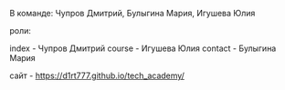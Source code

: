 В команде: Чупров Дмитрий, Булыгина Мария, Игушева Юлия

роли:

index - Чупров Дмитрий
course - Игушева Юлия
contact - Булыгина Мария

сайт - https://d1rt777.github.io/tech_academy/
